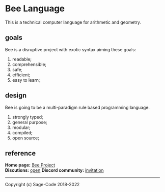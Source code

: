 # Bee Language

This is a technical computer language for arithmetic and geometry.

## goals

Bee is a disruptive project with exotic syntax aiming these goals:

1. readable;
2. comprehensible;
3. safe;
4. efficient;
5. easy to learn;

## design 

Bee is going to be a multi-paradigm rule based programming language.

1. strongly typed;
2. general purpose;
3. modular;
4. compiled;
5. open source;

## reference

**Home page:** [Bee Project](https://sagecode.net/bee/index.html)    
**Discutions:** [open](https://github.com/sage-code/bee/discussions)
**Discord community:** [invitation](https://discord.gg/twXtRsTVDA)     

-----
Copyright (c) Sage-Code 2018-2022 

